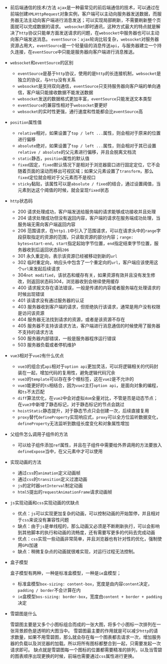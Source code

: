 * 前后端通信的技术/方法
  `ajax`是一种最常见的前后端通信的技术，可以通过在前端创建`XMLHttpRequest`对象实例，客户端可以主动向服务器发送数据，而服务器无法主动向客户端进行消息发送；可以实现局部刷新，不需要刷新整个页面就可以完成数据的请求。
  `websocket`即时通讯，这种方式最大的特点就是解决了`http`协议只能单方面发送请求的问题，在`websocket`中服务器也可以主动向客户端发送消息。
  `eventSource`：`ajax`轮询比较复杂，`websocket`对服务器资源占用大，`eventSource`是一个轻量级的消息传送`api`，与服务器建立一个持久连接，在`eventSource`中只能是服务器向客户端进行消息推送。

* `websocket`和`eventSource`的区别

  * `eventSource`是基于`http`协议，使用的是`http`的长连接机制，`websocket`是独立的协议，与`http`没有关系
  * `websocket`是支持双向通信，`eventSource`只支持服务器向客户端的单向通信，客户端只能接收数据不能发送数据
  * `websocket`发送的数据格式更加丰富，`eventSource`只能发送文本类型
  * `eventSource`的兼容性相对于`websocket`要更好
  * `websocket`的实时性更强，通行速度和性能都会比`eventSource`高

* `position`属性值

  * `relative`相对，如果设置了`top / left ...`属性，则会相对于原来的位置进行偏移
  * `absolute`绝对，如果设置了`top / left ...`属性，则会相对于其已设置`relative / absolute`的父元素进行偏移，并且会脱离文档流
  * `static`静态，`position`属性的默认值
  * `fixed`固定，`fixed`默认情况下是相对于浏览器窗口进行固定定位，它不会随着页面的滚动而移出可视区域；如果父元素设置了`transform`，那么`fixed`定位就会相对于父元素而不是视口
  * `sticky`黏贴，该属性可以是`absolute / fixed`的结合，通过设置阈值，当元素到达这个阈值的时候，就会呈现`fixed`状态

* `http`状态码

  * 200 请求处理成功，客户端发送给服务端的请求能够成功接收并且处理
  * 204 请求处理成功但没有返回内容，客户端的请求在服务端成功处理，当服务端无需向客户端返回内容
  * 206 范围请求，在`http1.1`中引入了范围请求，可以在请求头中的`range`字段获取指定的资源的范围，只读取资源的部分内容；`range: bytes=start-end`，`start`指定起始字节位置，`end`指定结束字节位置，服务器收到后返回状态码`206`
  * 301 永久重定向，表示该资源已经被移动到新的`url`
  * 302 临时重定向，响应头中包含了一个重定向的`url`，客户端应该使用这个`url`来发起后续请求
  * 304`not modified`，该状态和缓存有关，如果资源有效并且没有发生修改，则返回状态码304，浏览器收到会继续使用缓存
  * 400 请求报文存在语法错误，一般是传递的内容或者服务端在处理请求的时候出现错误
  * 401 该请求没有通过服务器的认证
  * 403 服务器收到客户端的请求，但拒绝执行该请求，通常是用户没有权限是访问该资源
  * 404 服务器无法找到请求的资源，或者是该资源不存在
  * 405 服务器不支持该请求方法，客户端进行消息通信的时候使用了服务器不支持的请求方法
  * 500 服务器内部错误，一般是服务器程序运行错误
  * 503 服务器负载或者停机维护

* `vue3`相对于`vue2`有什么优点

  * `vue3`的组合式`api`相对于`option api`更加灵活，可以将逻辑相关的代码封装在一起，增加代码的复用性，避免逻辑代码冗余
  * `vue3`的`template`可以存在多个根标签，这在`vue2`是不允许的
  * `vue3`能更好的`ts`相结合，因为`vue2`主打`option api`，是面向对象的编程，和`ts`不太匹配
  * `diff`算法优化，在`vue2`中会对虚拟`dom`全量对比，不管是否是动态节点；在`vue3`中新增了静态标记，对于静态标记的节点会跳过
  * `hoistStatic`静态提升，对于静态节点只会创建一次，后续直接复用
  * `proxy`替代`defineProperty`实现响应式，`proxy`可以全方位监听数据变化，`defineProperty`无法监听到数组长度变化和对象属性增加

* 父组件怎么调用子组件的方法

  * 可以给子组件添加`ref`属性，并且在子组件中需要给外界调用的方法要放入`defineExpose`当中，在父元素中才可以使用

* 实现动画的方法

  * 通过`css`的`animation`定义动画帧
  * 通过`css`的`transition`定义过渡动画
  * `js`的定时器`setInterval`制定动画
  * `html5`提出的`requestAnimationFrame`请求动画帧

* `js`实现动画和`css`实现动画的优缺点

  * 优点：`js`可以实现更加复杂的动画，可以控制动画的开始暂停，并且相对于`css`来说没有兼容性问题
  * 缺点：由于`js`是单线程的，那么动画又必须是不断刷新执行，可以会影响到其他脚本的执行和动画的流畅度，还有需要写更多的代码去完成动画
  * 优点：`css`实现一些动画非常简单，并且浏览器也有针对性的优化，强制使用`GPU`加速
  * 缺点：稍微复杂点的动画就很难实现，对运行过程无法控制。

* 盒子模型

  盒子模型有两种，一种是标准盒模型，一种是`ie`盒模型；

  * 标准盒模型`box-sizing: content-box`，宽度是由内容`content`决定，`padding / border`不会计算在内
  * `ie`盒模型`bos-sizing: border-box`，宽度由`content + border + padding`决定

* 雪碧图是什么

  雪碧图主要是又多个小图标组合而成的一张大图，将多个小图标一次排列在一张背景颜色是透明的大图当中。
  雪碧图最主要的作用就是可以减少`http`的请求数量，如果不用雪碧图，那么就会存在每一个图表都去请求一次，增加服务器的负载以及浏览器的加载。所以将所有图标都整合到一起，只需要发起一次请求即可。
  缺点就是雪碧图每一个图标的位置都需要精准的排列，以及当雪碧的图表顺序出现更换的时候，前端也需要通过`css`属性进行更换。